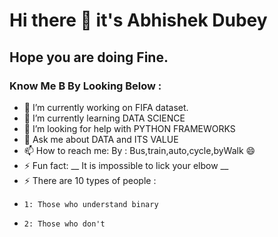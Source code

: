 # Hi there 👋 it's Abhishek Dubey 
## Hope you are doing Fine.

### Know Me B By Looking Below :

- 🔭 I’m currently working on FIFA dataset.
- 🌱 I’m currently learning DATA SCIENCE
- 🤔 I’m looking for help with PYTHON FRAMEWORKS
- 💬 Ask me about DATA and ITS VALUE
- 📫 How to reach me: By : Bus,train,auto,cycle,byWalk 😄
- ⚡ Fun fact: __	It is impossible to lick your elbow __
- ⚡ There are 10 types of people :
-     1: Those who understand binary
-     2: Those who don't 
